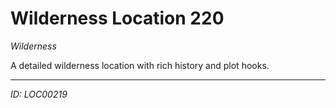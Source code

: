 # Wilderness Location 220

*Wilderness*

A detailed wilderness location with rich history and plot hooks.

---
*ID: LOC00219*